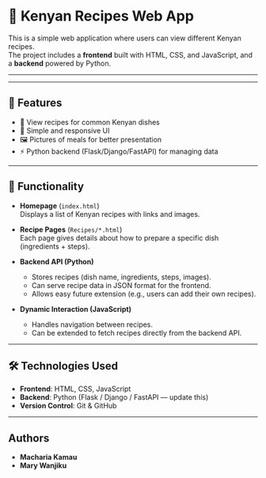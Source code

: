 # 🍴 Kenyan Recipes Web App

This is a simple web application where users can view different Kenyan recipes.  
The project includes a **frontend** built with HTML, CSS, and JavaScript, and a **backend** powered by Python.  

---


---

## 🚀 Features
- 📖 View recipes for common Kenyan dishes  
- 🎨 Simple and responsive UI  
- 🖼️ Pictures of meals for better presentation  
- ⚡ Python backend (Flask/Django/FastAPI) for managing data  

---

## 🔧 Functionality
- **Homepage** (`index.html`)  
  Displays a list of Kenyan recipes with links and images.  

- **Recipe Pages** (`Recipes/*.html`)  
  Each page gives details about how to prepare a specific dish (ingredients + steps).  

- **Backend API (Python)**  
  - Stores recipes (dish name, ingredients, steps, images).  
  - Can serve recipe data in JSON format for the frontend.  
  - Allows easy future extension (e.g., users can add their own recipes).  

- **Dynamic Interaction (JavaScript)**  
  - Handles navigation between recipes.  
  - Can be extended to fetch recipes directly from the backend API.  

---

## 🛠️ Technologies Used
- **Frontend**: HTML, CSS, JavaScript  
- **Backend**: Python (Flask / Django / FastAPI — update this)  
- **Version Control**: Git & GitHub  

---

## Authors

   - **Macharia Kamau**
   - **Mary Wanjiku**
